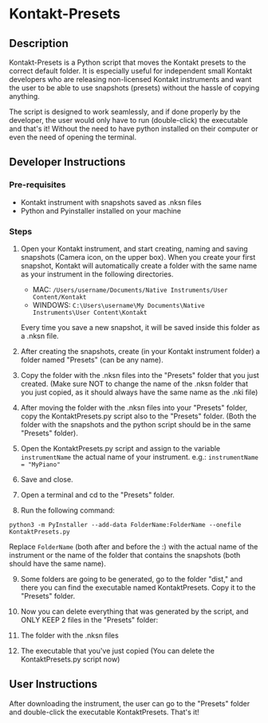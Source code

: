 # Kontakt-Presets

## Description

Kontakt-Presets is a Python script that moves the Kontakt presets to the correct default folder. It is especially useful for independent small Kontakt developers who are releasing non-licensed Kontakt instruments and want the user to be able to use snapshots (presets) without the hassle of copying anything.

The script is designed to work seamlessly, and if done properly by the developer, the user would only have to run (double-click) the executable and that's it! Without the need to have python installed on their computer or even the need of opening the terminal.

## Developer Instructions

### Pre-requisites
- Kontakt instrument with snapshots saved as .nksn files
- Python and Pyinstaller installed on your machine

### Steps
1. Open your Kontakt instrument, and start creating, naming and saving snapshots (Camera icon, on the upper box). When you create your first snapshot, Kontakt will automatically create a folder with the same name as your instrument in the following directories.
   - MAC: `/Users/username/Documents/Native Instruments/User Content/Kontakt`
   - WINDOWS: `C:\Users\username\My Documents\Native Instruments\User Content\Kontakt`

   Every time you save a new snapshot, it will be saved inside this folder as a .nksn file.

2. After creating the snapshots, create (in your Kontakt instrument folder) a folder named "Presets" (can be any name).

3. Copy the folder with the .nksn files into the "Presets" folder that you just created. (Make sure NOT to change the name of the .nksn folder that you just copied, as it should always have the same name as the .nki file)

4. After moving the folder with the .nksn files into your "Presets" folder, copy the KontaktPresets.py script also to the "Presets" folder. (Both the folder with the snapshots and the python script should be in the same "Presets" folder).

5. Open the KontaktPresets.py script and assign to the variable `instrumentName` the actual name of your instrument. e.g.: `instrumentName = "MyPiano"`

6. Save and close.

7. Open a terminal and cd to the "Presets" folder.

8. Run the following command:
```
python3 -m PyInstaller --add-data FolderName:FolderName --onefile KontaktPresets.py
```
   Replace `FolderName` (both after and before the :) with the actual name of the instrument or the name of the folder that contains the snapshots (both should have the same name).

9. Some folders are going to be generated, go to the folder "dist," and there you can find the executable named KontaktPresets. Copy it to the "Presets" folder.

10. Now you can delete everything that was generated by the script, and ONLY KEEP 2 files in the "Presets" folder:
   1. The folder with the .nksn files
   2. The executable that you've just copied (You can delete the KontaktPresets.py script now)

## User Instructions

After downloading the instrument, the user can go to the "Presets" folder and double-click the executable KontaktPresets. That's it!
